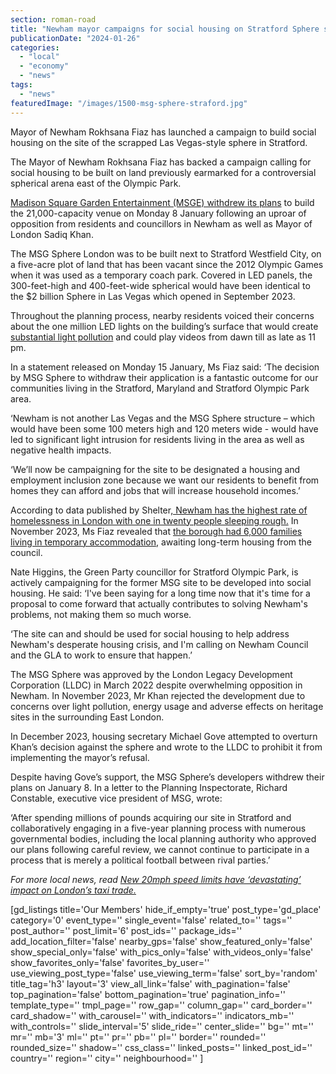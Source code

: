 ```yaml
---
section: roman-road
title: "Newham mayor campaigns for social housing on Stratford Sphere site"
publicationDate: "2024-01-26"
categories: 
  - "local"
  - "economy"
  - "news"
tags: 
  - "news"
featuredImage: "/images/1500-msg-sphere-straford.jpg"
---
```


Mayor of Newham Rokhsana Fiaz has launched a campaign to build social housing on the site of the scrapped Las Vegas-style sphere in Stratford. 

The Mayor of Newham Rokhsana Fiaz has backed a campaign calling for social housing to be built on land previously earmarked for a controversial spherical arena east of the Olympic Park. 

[Madison Square Garden Entertainment (MSGE) withdrew its plans](https://romanroadlondon.com/mayor-sadiq-khan-rejects-las-vegas-msg-sphere-olympic-park-stratford/#:~:text=The%20Sphere%2C%20designed%20by%20architect,and%20120m%20\(360ft\)%20wide.) to build the 21,000-capacity venue on Monday 8 January following an uproar of opposition from residents and councillors in Newham as well as Mayor of London Sadiq Khan.

The MSG Sphere London was to be built next to Stratford Westfield City, on a five-acre plot of land that has been vacant since the 2012 Olympic Games when it was used as a temporary coach park. Covered in LED panels, the 300-feet-high and 400-feet-wide spherical would have been identical to the $2 billion Sphere in Las Vegas which opened in September 2023. 

Throughout the planning process, nearby residents voiced their concerns about the one million LED lights on the building’s surface that would create [substantial light pollution](https://www.theguardian.com/environment/2023/jan/19/light-pollution-rapidly-reducing-stars-visible-naked-eye-study-finds) and could play videos from dawn till as late as 11 pm.

In a statement released on Monday 15 January, Ms Fiaz said: ‘The decision by MSG Sphere to withdraw their application is a fantastic outcome for our communities living in the Stratford, Maryland and Stratford Olympic Park area.

‘Newham is not another Las Vegas and the MSG Sphere structure – which would have been some 100 meters high and 120 meters wide - would have led to significant light intrusion for residents living in the area as well as negative health impacts.

‘We’ll now be campaigning for the site to be designated a housing and employment inclusion zone because we want our residents to benefit from homes they can afford and jobs that will increase household incomes.’

According to data published by Shelter[, Newham has the highest rate of homelessness in London with one in twenty people sleeping rough.](https://england.shelter.org.uk/media/press_release/at_least_309000_people_homeless_in_england_today#:~:text=Shelter's%20research%20also%20looks%20at,150%2C000%20people%20to%20167%2C000%20people.) In November 2023, Ms Fiaz revealed that [the borough had 6,000 families living in temporary accommodation](https://www.newham.gov.uk/news/article/1184/mayor-fiaz-obe-responds-to-government-s-king-s-speech-of-missed-opportunities-and-nothingness-#:~:text=%E2%80%9CThere%20is%20nothing%20new%20to,on%20our%20housing%20waiting%20list.), awaiting long-term housing from the council.

Nate Higgins, the Green Party councillor for Stratford Olympic Park, is actively campaigning for the former MSG site to be developed into social housing. He said: ‘I've been saying for a long time now that it's time for a proposal to come forward that actually contributes to solving Newham's problems, not making them so much worse. 

‘The site can and should be used for social housing to help address Newham's desperate housing crisis, and I'm calling on Newham Council and the GLA to work to ensure that happen.’

The MSG Sphere was approved by the London Legacy Development Corporation (LLDC) in March 2022 despite overwhelming opposition in Newham. In November 2023, Mr Khan rejected the development due to concerns over light pollution, energy usage and adverse effects on heritage sites in the surrounding East London.

In December 2023, housing secretary Michael Gove attempted to overturn Khan’s decision against the sphere and wrote to the LLDC to prohibit it from implementing the mayor’s refusal. 

Despite having Gove’s support, the MSG Sphere’s developers withdrew their plans on January 8. In a letter to the Planning Inspectorate, Richard Constable, executive vice president of MSG, wrote:

‘After spending millions of pounds acquiring our site in Stratford and collaboratively engaging in a five-year planning process with numerous governmental bodies, including the local planning authority who approved our plans following careful review, we cannot continue to participate in a process that is merely a political football between rival parties.’

_For more local news, read [New 20mph speed limits have ‘devastating’ impact on London’s taxi trade.](https://romanroadlondon.com/taxis-speed-limits-lose-license-tower-hamlets/)_

\[gd\_listings title='Our Members' hide\_if\_empty='true' post\_type='gd\_place' category='0' event\_type='' single\_event='false' related\_to='' tags='' post\_author='' post\_limit='6' post\_ids='' package\_ids='' add\_location\_filter='false' nearby\_gps='false' show\_featured\_only='false' show\_special\_only='false' with\_pics\_only='false' with\_videos\_only='false' show\_favorites\_only='false' favorites\_by\_user='' use\_viewing\_post\_type='false' use\_viewing\_term='false' sort\_by='random' title\_tag='h3' layout='3' view\_all\_link='false' with\_pagination='false' top\_pagination='false' bottom\_pagination='true' pagination\_info='' template\_type='' tmpl\_page='' row\_gap='' column\_gap='' card\_border='' card\_shadow='' with\_carousel='' with\_indicators='' indicators\_mb='' with\_controls='' slide\_interval='5' slide\_ride='' center\_slide='' bg='' mt='' mr='' mb='3' ml='' pt='' pr='' pb='' pl='' border='' rounded='' rounded\_size='' shadow='' css\_class='' linked\_posts='' linked\_post\_id='' country='' region='' city='' neighbourhood='' \]

[](https://romanroadlondon.com/taxis-speed-limits-lose-license-tower-hamlets/)

